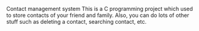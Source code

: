 Contact management system
This is a C programming project which used to store contacts of your friend and family. Also, you can do lots of other stuff such as deleting a contact, searching contact, etc.
